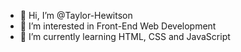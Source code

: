 - 👋 Hi, I’m @Taylor-Hewitson
- 👀 I’m interested in Front-End Web Development
- 🌱 I’m currently learning HTML, CSS and JavaScript

<!---
Church0mouse/Church0mouse is a ✨ special ✨ repository because its `README.md` (this file) appears on your GitHub profile.
You can click the Preview link to take a look at your changes.
--->
